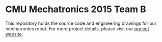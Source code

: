 CMU Mechatronics 2015 Team B
============================

This repository holds the source code and engineering drawings for our mechatronics robot. For more project details, please visit our [project website](https://trevordecker.github.io/CMU_Mechatronics_2015_TeamB/).

